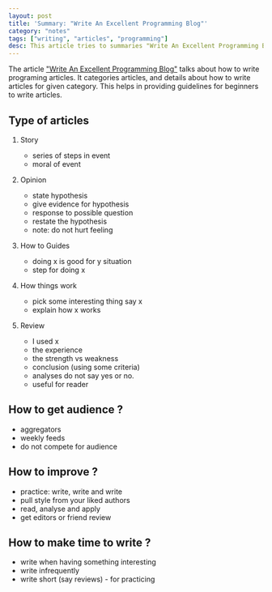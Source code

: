 ```yaml
---
layout: post
title: 'Summary: "Write An Excellent Programming Blog"'
category: "notes"
tags: ["writing", "articles", "programming"]
desc: This article tries to summaries "Write An Excellent Programming Blog"
---
```

The article ["Write An Excellent Programming Blog"](http://bit.ly/excellent-blog) talks about how to write programing articles. It categories articles, and details about how to write articles for given category. This helps in providing guidelines for beginners to write articles.

## Type of articles
1. Story
    - series of steps in event 
    - moral of event 

1. Opinion
    - state hypothesis
    - give evidence for hypothesis
    - response to possible question
    - restate the hypothesis
    - note: do not hurt feeling

1. How to Guides 
    - doing x is good for y situation
    - step for doing x

1. How things work
    - pick some interesting thing say x   
    - explain how x works

1. Review
    - I used x
    - the experience 
    - the strength vs weakness
    - conclusion (using some criteria)
    - analyses do not say yes or no.
    - useful for reader 

## How to get audience ?
- aggregators
- weekly feeds
- do not compete for audience

## How to improve ?
- practice: write, write and write
- pull style from your liked authors
- read, analyse and apply 
- get editors or friend review

## How to make time to write ?
- write when having something interesting
- write infrequently
- write short (say reviews) - for practicing